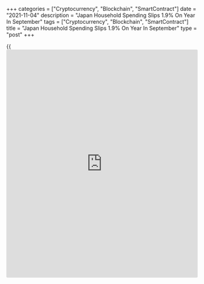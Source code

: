 +++
categories = ["Cryptocurrency", "Blockchain", "SmartContract"]
date = "2021-11-04"
description = "Japan Household Spending Slips 1.9% On Year In September"
tags = ["Cryptocurrency", "Blockchain", "SmartContract"]
title = "Japan Household Spending Slips 1.9% On Year In September"
type = "post"
+++

{{<iframe id="large-banner" src="https://www.bounty.group/#slide=13.0" width="100%" height="600" scrolling="no" style="border: 0px solid rgb(216, 221, 230); border-radius: 3px;">}}

The average of household spending in Japan was down 1.9 percent on year
in September, the Ministry of Internal Affairs and Communications said
on Friday - coming in at 265,306 yen.

That beat forecasts for a drop of 3.9 percent following the 3.0 percent
decline in August.

On a monthly basis, household spending jumped 5.0 percent - again
exceeding expectations for a gain of 2.8 percent following the 3.9
percent drop in the previous month.

The average of monthly income per household stood at 481,800 yen, up 2.5
percent on year.

For comments and feedback [contact](https://www.playgroundfx.com/contact/): editorial@rtt[news](https://www.letsplayfx.com/blog/forex-news-website/).com

[Economic News][1]

 **What parts of the world are seeing the best (and worst) economic
performances lately? Click[here][2] to check out our [Econ Scorecard][2]
and find out! See up-to-the-moment [ranking](https://www.playgroundfx.com/blog/crypto-exchange-ranking/)s for the best and worst
performers in [GDP][3], [unemployment rate][4], [inflation][5] and much
more.**

   1. www.rtt[news](https://www.letsplayfx.com/blog/forex-news-website/).com/Content/EconomicNews.aspx
   2. www.rtt[news](https://www.letsplayfx.com/blog/forex-news-website/).com/economic-scorecard/world-rank/retail-sales/highest-performance.aspx
   3. www.rtt[news](https://www.letsplayfx.com/blog/forex-news-website/).com/economic-scorecard/world-rank/GDP/highest-performance.aspx
   4. www.rtt[news](https://www.letsplayfx.com/blog/forex-news-website/).com/economic-scorecard/world-rank/unemployment-rate/lowest-performance.aspx
   5. www.rtt[news](https://www.letsplayfx.com/blog/forex-news-website/).com/economic-scorecard/world-rank/CPI/highest-performance.aspx